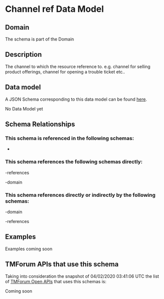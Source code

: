 # Channel ref Data Model

## Domain

The  schema is part of the  Domain

## Description

The channel to which the resource reference to. e.g. channel for selling product offerings, channel for opening a trouble ticket etc..

## Data model

A JSON Schema corresponding to this data model can be found
[here](https://github.com/tmforum-rand/schemas/blob/candidates/Common/ChannelRef.schema.json).

No Data Model yet

## Schema Relationships

### This schema is referenced in the following schemas:

-

### This schema references the following schemas directly:

-references

-domain

### This schema references directly or indirectly by the following schemas:

-domain

-references



## Examples

Examples coming soon

## TMForum APIs that use this schema

Taking into consideration the snapshot of 04/02/2020 03:41:06 UTC the list of [TMForum Open APIs](https://www.tmforum.org/open-apis/) that uses this schemas is:

Coming soon